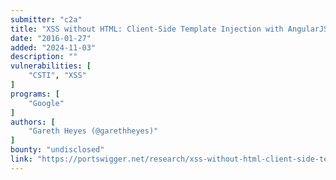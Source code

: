 ```yaml
---
submitter: "c2a"
title: "XSS without HTML: Client-Side Template Injection with AngularJS"
date: "2016-01-27"
added: "2024-11-03"
description: ""
vulnerabilities: [
    "CSTI", "XSS"
]
programs: [
    "Google"
]
authors: [
    "Gareth Heyes (@garethheyes)"
]
bounty: "undisclosed"
link: "https://portswigger.net/research/xss-without-html-client-side-template-injection-with-angularjs"
---
```




